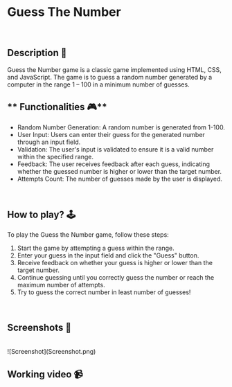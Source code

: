 # **Guess The Number** 

<br>

## **Description 📃**
Guess the Number game is a classic game implemented using HTML, CSS, and JavaScript. The game is to guess a random number generated by a computer in the range 1 – 100 in a minimum number of guesses. 
<br>

## ** Functionalities 🎮**

- Random Number Generation: A random number is generated from 1-100.
- User Input: Users can enter their guess for the generated number through an input field.
- Validation: The user's input is validated to ensure it is a valid number within the specified range.
- Feedback: The user receives feedback after each guess, indicating whether the guessed number is higher or lower than the target number.
- Attempts Count: The number of guesses made by the user is displayed. 

<br>

## **How to play? 🕹️**
To play the Guess the Number game, follow these steps:

1. Start the game by attempting a guess within the range. 
2. Enter your guess in the input field and click the "Guess" button.
3. Receive feedback on whether your guess is higher or lower than the target number.
4. Continue guessing until you correctly guess the number or reach the maximum number of attempts.
5. Try to guess the correct number in least number of guesses!


<br>

## **Screenshots 📸**

<br>
![Screenshot](Screenshot.png)

<br>

## **Working video 📹**
